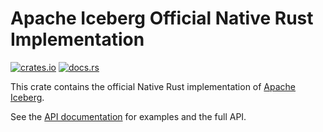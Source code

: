 <!--
  ~ Licensed to the Apache Software Foundation (ASF) under one
  ~ or more contributor license agreements.  See the NOTICE file
  ~ distributed with this work for additional information
  ~ regarding copyright ownership.  The ASF licenses this file
  ~ to you under the Apache License, Version 2.0 (the
  ~ "License"); you may not use this file except in compliance
  ~ with the License.  You may obtain a copy of the License at
  ~
  ~   http://www.apache.org/licenses/LICENSE-2.0
  ~
  ~ Unless required by applicable law or agreed to in writing,
  ~ software distributed under the License is distributed on an
  ~ "AS IS" BASIS, WITHOUT WARRANTIES OR CONDITIONS OF ANY
  ~ KIND, either express or implied.  See the License for the
  ~ specific language governing permissions and limitations
  ~ under the License.
-->

# Apache Iceberg Official Native Rust Implementation

[![crates.io](https://img.shields.io/crates/v/iceberg.svg)](https://crates.io/crates/iceberg)
[![docs.rs](https://img.shields.io/docsrs/iceberg.svg)](https://docs.rs/iceberg/latest/iceberg/)

This crate contains the official Native Rust implementation of [Apache Iceberg](https://rust.iceberg.apache.org/).

See the [API documentation](https://docs.rs/iceberg/latest) for examples and the full API.
